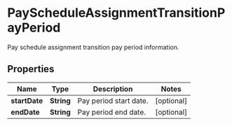 

# PayScheduleAssignmentTransitionPayPeriod

Pay schedule assignment transition pay period information.

## Properties

| Name | Type | Description | Notes |
|------------ | ------------- | ------------- | -------------|
|**startDate** | **String** | Pay period start date. |  [optional] |
|**endDate** | **String** | Pay period end date. |  [optional] |



